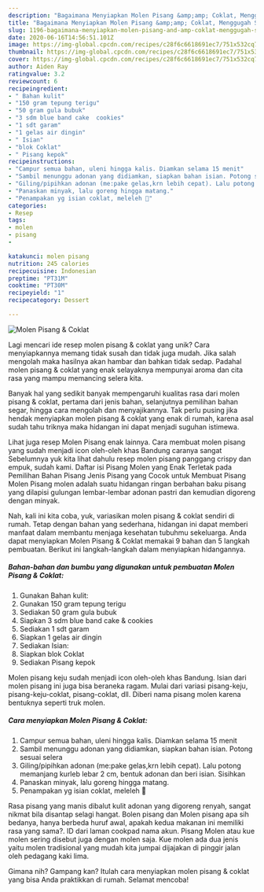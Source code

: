```yaml
---
description: "Bagaimana Menyiapkan Molen Pisang &amp;amp; Coklat, Menggugah Selera"
title: "Bagaimana Menyiapkan Molen Pisang &amp;amp; Coklat, Menggugah Selera"
slug: 1196-bagaimana-menyiapkan-molen-pisang-and-amp-coklat-menggugah-selera
date: 2020-06-16T14:56:51.101Z
image: https://img-global.cpcdn.com/recipes/c28f6c6618691ec7/751x532cq70/molen-pisang-coklat-foto-resep-utama.jpg
thumbnail: https://img-global.cpcdn.com/recipes/c28f6c6618691ec7/751x532cq70/molen-pisang-coklat-foto-resep-utama.jpg
cover: https://img-global.cpcdn.com/recipes/c28f6c6618691ec7/751x532cq70/molen-pisang-coklat-foto-resep-utama.jpg
author: Aiden Ray
ratingvalue: 3.2
reviewcount: 6
recipeingredient:
- " Bahan kulit"
- "150 gram tepung terigu"
- "50 gram gula bubuk"
- "3 sdm blue band cake  cookies"
- "1 sdt garam"
- "1 gelas air dingin"
- " Isian"
- "blok Coklat"
- " Pisang kepok"
recipeinstructions:
- "Campur semua bahan, uleni hingga kalis. Diamkan selama 15 menit"
- "Sambil menunggu adonan yang didiamkan, siapkan bahan isian. Potong sesuai selera"
- "Giling/pipihkan adonan (me:pake gelas,krn lebih cepat). Lalu potong memanjang kurleb lebar 2 cm, bentuk adonan dan beri isian. Sisihkan"
- "Panaskan minyak, lalu goreng hingga matang."
- "Penampakan yg isian coklat, meleleh 🤤"
categories:
- Resep
tags:
- molen
- pisang
- 

katakunci: molen pisang  
nutrition: 245 calories
recipecuisine: Indonesian
preptime: "PT31M"
cooktime: "PT30M"
recipeyield: "1"
recipecategory: Dessert

---
```



![Molen Pisang &amp; Coklat](https://img-global.cpcdn.com/recipes/c28f6c6618691ec7/751x532cq70/molen-pisang-coklat-foto-resep-utama.jpg)

Lagi mencari ide resep molen pisang &amp; coklat yang unik? Cara menyiapkannya memang tidak susah dan tidak juga mudah. Jika salah mengolah maka hasilnya akan hambar dan bahkan tidak sedap. Padahal molen pisang &amp; coklat yang enak selayaknya mempunyai aroma dan cita rasa yang mampu memancing selera kita.

Banyak hal yang sedikit banyak mempengaruhi kualitas rasa dari molen pisang &amp; coklat, pertama dari jenis bahan, selanjutnya pemilihan bahan segar, hingga cara mengolah dan menyajikannya. Tak perlu pusing jika hendak menyiapkan molen pisang &amp; coklat yang enak di rumah, karena asal sudah tahu triknya maka hidangan ini dapat menjadi suguhan istimewa.

Lihat juga resep Molen Pisang enak lainnya. Cara membuat molen pisang yang sudah menjadi icon oleh-oleh khas Bandung caranya sangat Sebelumnya yuk kita lihat dahulu resep molen pisang panggang crispy dan empuk, sudah kami. Daftar isi Pisang Molen yang Enak Terletak pada Pemilihan Bahan Pisang Jenis Pisang yang Cocok untuk Membuat Pisang Molen Pisang molen adalah suatu hidangan ringan berbahan baku pisang yang dilapisi gulungan lembar-lembar adonan pastri dan kemudian digoreng dengan minyak.


Nah, kali ini kita coba, yuk, variasikan molen pisang &amp; coklat sendiri di rumah. Tetap dengan bahan yang sederhana, hidangan ini dapat memberi manfaat dalam membantu menjaga kesehatan tubuhmu sekeluarga. Anda dapat menyiapkan Molen Pisang &amp; Coklat memakai 9 bahan dan 5 langkah pembuatan. Berikut ini langkah-langkah dalam menyiapkan hidangannya.

<!--inarticleads1-->

##### Bahan-bahan dan bumbu yang digunakan untuk pembuatan Molen Pisang &amp; Coklat:

1. Gunakan  Bahan kulit:
1. Gunakan 150 gram tepung terigu
1. Sediakan 50 gram gula bubuk
1. Siapkan 3 sdm blue band cake &amp; cookies
1. Sediakan 1 sdt garam
1. Siapkan 1 gelas air dingin
1. Sediakan  Isian:
1. Siapkan blok Coklat
1. Sediakan  Pisang kepok


Molen pisang keju sudah menjadi icon oleh-oleh khas Bandung. Isian dari molen pisang ini juga bisa beraneka ragam. Mulai dari variasi pisang-keju, pisang-keju-coklat, pisang-coklat, dll. Diberi nama pisang molen karena bentuknya seperti truk molen. 

<!--inarticleads2-->

##### Cara menyiapkan Molen Pisang &amp; Coklat:

1. Campur semua bahan, uleni hingga kalis. Diamkan selama 15 menit
1. Sambil menunggu adonan yang didiamkan, siapkan bahan isian. Potong sesuai selera
1. Giling/pipihkan adonan (me:pake gelas,krn lebih cepat). Lalu potong memanjang kurleb lebar 2 cm, bentuk adonan dan beri isian. Sisihkan
1. Panaskan minyak, lalu goreng hingga matang.
1. Penampakan yg isian coklat, meleleh 🤤


Rasa pisang yang manis dibalut kulit adonan yang digoreng renyah, sangat nikmat bila disantap selagi hangat. Bolen pisang dan Molen pisang apa sih bedanya, hanya berbeda huruf awal, apakah kedua makanan ini memiliki rasa yang sama?. ID dari laman cookpad nama akun. Pisang Molen atau kue molen sering disebut juga dengan molen saja. Kue molen ada dua jenis yaitu molen tradisional yang mudah kita jumpai dijajakan di pinggir jalan oleh pedagang kaki lima. 

Gimana nih? Gampang kan? Itulah cara menyiapkan molen pisang &amp; coklat yang bisa Anda praktikkan di rumah. Selamat mencoba!
